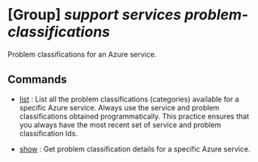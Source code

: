 # [Group] _support services problem-classifications_

Problem classifications for an Azure service.

## Commands

- [list](/Commands/support/services/problem-classifications/_list.md)
: List all the problem classifications (categories) available for a specific Azure service. Always use the service and problem classifications obtained programmatically. This practice ensures that you always have the most recent set of service and problem classification Ids.

- [show](/Commands/support/services/problem-classifications/_show.md)
: Get problem classification details for a specific Azure service.
